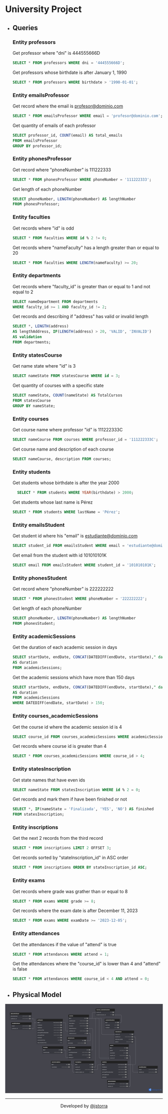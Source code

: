 # University Project

-   ## Queries

    ### Entity professors

    Get professor where "dni" is 444555666D

    ```SQL
    SELECT * FROM professors WHERE dni = '444555666D';
    ```

    Get professors whose birthdate is after January 1, 1990

    ```SQL
    SELECT * FROM professors WHERE birthdate > '1990-01-01';
    ```

    ### Entity emailsProfessor

    Get record where the email is profesor@dominio.com

    ```SQL
    SELECT * FROM emailsProfessor WHERE email = 'profesor@dominio.com';
    ```

    Get quantity of emails of each professor

    ```SQL
    SELECT professor_id, COUNT(email) AS total_emails
    FROM emailsProfessor
    GROUP BY professor_id;
    ```

    ### Entity phonesProfessor

    Get record where "phoneNumber" is 111222333

    ```SQL
    SELECT * FROM phonesProfessor WHERE phoneNumber = '111222333';
    ```

    Get length of each phoneNumber

    ```SQL
    SELECT phoneNumber, LENGTH(phoneNumber) AS lengthNumber
    FROM phonesProfessor;
    ```

    ### Entity faculties

    Get records where "id" is odd

    ```SQL
    SELECT * FROM faculties WHERE id % 2 != 0;
    ```

    Get records where "nameFaculty" has a length greater than or equal to 20

    ```SQL
    SELECT * FROM faculties WHERE LENGTH(nameFaculty) >= 20;
    ```

    ### Entity departments

    Get records where "faculty_id" is greater than or equal to 1 and not equal to 2

    ```SQL
    SELECT nameDepartment FROM departments
    WHERE faculty_id >= 1 AND faculty_id != 2;
    ```

    Get records and describing if "address" has valid or invalid length

    ```SQL
    SELECT *, LENGTH(address)
    AS lengthAddress, IF(LENGTH(address) > 20, 'VALID', 'INVALID')
    AS validation
    FROM departments;
    ```

    ### Entity statesCourse

    Get name state where "id" is 3

    ```SQL
    SELECT nameState FROM statesCourse WHERE id = 3;
    ```

    Get quantity of courses with a specific state

    ```SQL
    SELECT nameState, COUNT(nameState) AS TotalCursos
    FROM statesCourse
    GROUP BY nameState;
    ```

    ### Entity courses

    Get course name where professor "id" is 111222333C

    ```SQL
    SELECT nameCourse FROM courses WHERE professor_id = '111222333C';
    ```

    Get course name and description of each course

    ```SQL
    SELECT nameCourse, description FROM courses;
    ```

    ### Entity students

    Get students whose birthdate is after the year 2000

    ```SQL
      SELECT * FROM students WHERE YEAR(birthdate) > 2000;
    ```

    Get students whose last name is Pérez

    ```SQL
    SELECT * FROM students WHERE lastName = 'Pérez';
    ```

    ### Entity emailsStudent

    Get student id where his "email" is estudiante@dominio.com

    ```SQL
    SELECT student_id FROM emailsStudent WHERE email = 'estudiante@dominio.com';
    ```

    Get email from the student with id 101010101K

    ```SQL
    SELECT email FROM emailsStudent WHERE student_id = '101010101K';
    ```

    ### Entity phonesStudent

    Get record where "phoneNumber" is 222222222

    ```SQL
    SELECT * FROM phonesStudent WHERE phoneNumber = '222222222';
    ```

    Get length of each phoneNumber

    ```SQL
    SELECT phoneNumber, LENGTH(phoneNumber) AS lengthNumber
    FROM phonesStudent;
    ```

    ### Entity academicSessions

    Get the duration of each academic session in days

    ```SQL
    SELECT startDate, endDate, CONCAT(DATEDIFF(endDate, startDate)," days")
    AS duration
    FROM academicSessions;
    ```

    Get the academic sessions which have more than 150 days

    ```SQL
    SELECT startDate, endDate, CONCAT(DATEDIFF(endDate, startDate)," days")
    AS duration
    FROM academicSessions
    WHERE DATEDIFF(endDate, startDate) > 150;
    ```

    ### Entity courses_academicSessions

    Get the course id where the academic session id is 4

    ```SQL
    SELECT course_id FROM courses_academicSessions WHERE academicSession_id = 4;
    ```

    Get records where course id is greater than 4

    ```SQL
    SELECT * FROM courses_academicSessions WHERE course_id > 4;
    ```

    ### Entity statesInscription

    Get state names that have even ids

    ```SQL
    SELECT nameState FROM statesInscription WHERE id % 2 = 0;
    ```

    Get records and mark them if have been finished or not

    ```SQL
    SELECT *, IF(nameState = 'Finalizada', 'YES', 'NO') AS finished
    FROM statesInscription;
    ```

    ### Entity inscriptions

    Get the next 2 records from the third record

    ```SQL
    SELECT * FROM inscriptions LIMIT 2 OFFSET 3;
    ```

    Get records sorted by "stateInscription_id" in ASC order

    ```SQL
    SELECT * FROM inscriptions ORDER BY stateInscription_id ASC;
    ```

    ### Entity exams

    Get records where grade was grather than or equal to 8

    ```SQL
    SELECT * FROM exams WHERE grade >= 8;
    ```

    Get records where the exam date is after December 11, 2023

    ```SQL
    SELECT * FROM exams WHERE examDate >= '2023-12-05';
    ```

    ### Entity attendances

    Get the attendances if the value of "attend" is true

    ```SQL
    SELECT * FROM attendances WHERE attend = 1;
    ```

    Get the attendances where the "course_id" is lower than 4 and "attend" is false

    ```SQL
    SELECT * FROM attendances WHERE course_id < 4 AND attend = 0;
    ```

-   ## Physical Model

![](./physical-model.png)

---

<p align="center">Developed by <a href="https://github.com/jstorra">@jstorra</a></p>